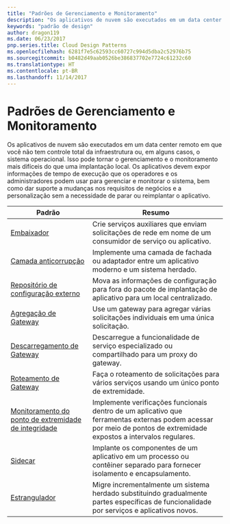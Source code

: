 ```yaml
---
title: "Padrões de Gerenciamento e Monitoramento"
description: "Os aplicativos de nuvem são executados em um data center remoto em que você não tem controle total da infraestrutura ou, em alguns casos, o sistema operacional. Isso pode tornar o gerenciamento e o monitoramento mais difíceis do que uma implantação local. Os aplicativos devem expor informações de tempo de execução que os operadores e os administradores podem usar para gerenciar e monitorar o sistema, bem como dar suporte a mudanças nos requisitos de negócios e a personalização sem a necessidade de parar ou reimplantar o aplicativo."
keywords: "padrão de design"
author: dragon119
ms.date: 06/23/2017
pnp.series.title: Cloud Design Patterns
ms.openlocfilehash: 6281f7e5c62593cc60727c994d5dba2c52976b75
ms.sourcegitcommit: b0482d49aab0526be386837702e7724c61232c60
ms.translationtype: HT
ms.contentlocale: pt-BR
ms.lasthandoff: 11/14/2017
---
```

# <a name="management-and-monitoring-patterns"></a>Padrões de Gerenciamento e Monitoramento

Os aplicativos de nuvem são executados em um data center remoto em que você não tem controle total da infraestrutura ou, em alguns casos, o sistema operacional. Isso pode tornar o gerenciamento e o monitoramento mais difíceis do que uma implantação local. Os aplicativos devem expor informações de tempo de execução que os operadores e os administradores podem usar para gerenciar e monitorar o sistema, bem como dar suporte a mudanças nos requisitos de negócios e a personalização sem a necessidade de parar ou reimplantar o aplicativo.

| Padrão | Resumo |
| ------- | ------- |
| [Embaixador](../ambassador.md) | Crie serviços auxiliares que enviam solicitações de rede em nome de um consumidor de serviço ou aplicativo. |
| [Camada anticorrupção](../anti-corruption-layer.md) | Implemente uma camada de fachada ou adaptador entre um aplicativo moderno e um sistema herdado. |
| [Repositório de configuração externo](../external-configuration-store.md) | Mova as informações de configuração para fora do pacote de implantação de aplicativo para um local centralizado. |
| [Agregação de Gateway](../gateway-aggregation.md) | Use um gateway para agregar várias solicitações individuais em uma única solicitação. |
| [Descarregamento de Gateway](../gateway-offloading.md) | Descarregue a funcionalidade de serviço especializado ou compartilhado para um proxy do gateway. |
| [Roteamento de Gateway](../gateway-routing.md) | Faça o roteamento de solicitações para vários serviços usando um único ponto de extremidade. |
| [Monitoramento do ponto de extremidade de integridade](../health-endpoint-monitoring.md) | Implemente verificações funcionais dentro de um aplicativo que ferramentas externas podem acessar por meio de pontos de extremidade expostos a intervalos regulares. |
| [Sidecar](../sidecar.md) | Implante os componentes de um aplicativo em um processo ou contêiner separado para fornecer isolamento e encapsulamento. |
| [Estrangulador](../strangler.md) | Migre incrementalmente um sistema herdado substituindo gradualmente partes específicas de funcionalidade por serviços e aplicativos novos. |
